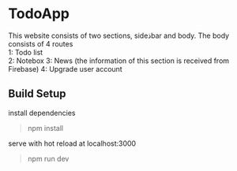 # TodoApp
This website consists of two sections, sideذbar and body.
The body consists of 4 routes<br>
1: Todo list<br>
2: Notebox
3: News (the information of this section is received from Firebase)
4: Upgrade user account


## Build Setup

install dependencies
> npm install

serve with hot reload at localhost:3000
> npm run dev
